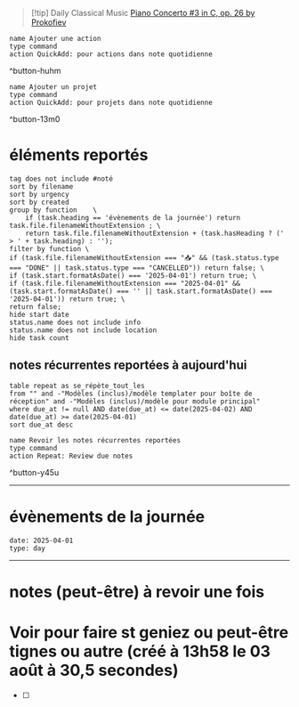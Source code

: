 



> [!tip] Daily Classical Music
> [Piano Concerto #3 in C, op. 26 by Prokofiev](https://www.youtube.com/watch?v=II3GoNY4rwc)

```button
name Ajouter une action
type command
action QuickAdd: pour actions dans note quotidienne
```
^button-huhm
```button
name Ajouter un projet
type command
action QuickAdd: pour projets dans note quotidienne
```
^button-13m0
# éléments reportés
```tasks
tag does not include #noté 
sort by filename 
sort by urgency 
sort by created 
group by function    \
	if (task.heading == 'évènements de la journée') return task.file.filenameWithoutExtension ; \
    return task.file.filenameWithoutExtension + (task.hasHeading ? (' > ' + task.heading) : '');
filter by function \
if (task.file.filenameWithoutExtension === "📥" && (task.status.type === "DONE" || task.status.type === "CANCELLED")) return false; \
if (task.start.formatAsDate() === '2025-04-01') return true; \
if (task.file.filenameWithoutExtension === "2025-04-01" && (task.start.formatAsDate() === '' || task.start.formatAsDate() === '2025-04-01')) return true; \
return false;
hide start date
status.name does not include info
status.name does not include location
hide task count
```

## notes récurrentes reportées à aujourd'hui
```dataview
table repeat as se_répète_tout_les
from "" and -"Modèles (inclus)/modèle templater pour boîte de réception" and -"Modèles (inclus)/modèle pour module principal"
where due_at != null AND date(due_at) <= date(2025-04-02) AND date(due_at) >= date(2025-04-01)
sort due_at desc
```

```button
name Revoir les notes récurrentes reportées
type command
action Repeat: Review due notes
```
^button-y45u
___
# évènements de la journée
```gEvent
date: 2025-04-01
type: day
```
___

# notes (peut-être) à revoir une fois

# Voir pour faire st geniez ou peut-être tignes ou autre (créé à 13h58 le 03 août à 30,5 secondes) 
- [ ] 
